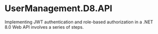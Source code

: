 # UserManagement.D8.API
Implementing JWT authentication and role-based authorization in a .NET 8.0 Web API involves a series of steps.
